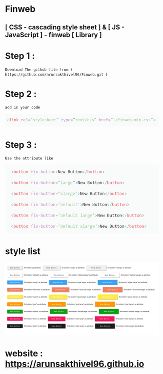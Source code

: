 # Finweb
## [ CSS - cascading style sheet ] &amp; [ JS - JavaScript  ] - finweb [ Library ]
# Step 1 :
	Download The github file from ( https://github.com/arunsakthivel96/Finweb.git )
# Step 2 :
	add in your code 

![Alt text](https://github.com/arunsakthivel96/Finweb/blob/master/img-finweb/linkcode.png?raw=true " link add code")
# Step 3 : 
	Use the attribute like

![Alt text](https://github.com/arunsakthivel96/Finweb/blob/master/img-finweb/method.png?raw=true " Use The Attribute Like This ")


# style list 
![Alt text](https://github.com/arunsakthivel96/Finweb/blob/master/img-finweb/btn-output.png?raw=true "Button Style Sample [Dev] * ")

# website : https://arunsakthivel96.github.io